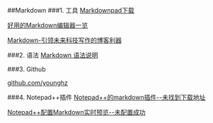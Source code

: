 ##Markdown
###1. 工具
[Markdownpad下载](http://www.markdownpad.com/)  

[好用的Markdown编辑器一览](http://www.williamlong.info/archives/4319.html)  

[Markdown-引领未来科技写作的博客利器](http://mux.alimama.com/posts/620)

###2. 语法
[Markdown 语法说明](http://wowubuntu.com/markdown/)  

###3. Github

[github.com/younghz](https://github.com/younghz/Markdown) 

###4. Notepad++插件
[Notepad++的markdown插件--未找到下载地址](http://blog.gclxry.com/%E5%86%99%E4%BA%86%E4%B8%80%E4%B8%AAnotepad%E7%9A%84markdown%E6%8F%92%E4%BB%B6)  

[Notepad++配置Markdown实时预览--未配置成功](http://www.annhe.net/article-3271.html)   






